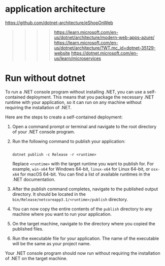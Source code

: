 



# application architecture

https://github.com/dotnet-architecture/eShopOnWeb

>>>> https://learn.microsoft.com/en-us/dotnet/architecture/modern-web-apps-azure/
>>>> https://learn.microsoft.com/en-us/dotnet/architecture/?WT.mc_id=dotnet-35129-website
>>>> https://dotnet.microsoft.com/en-us/learn/microservices


# Run without dotnet

To run a .NET console program without installing .NET, you can use a self-contained deployment. This means that you package the necessary .NET runtime with your application, so it can run on any machine without requiring the installation of .NET.

 

Here are the steps to create a self-contained deployment:

 

1. Open a command prompt or terminal and navigate to the root directory of your .NET console program.

 

2. Run the following command to publish your application:

 

   ```shell

   dotnet publish -c Release -r <runtime>

   ```

 

   Replace `<runtime>` with the target runtime you want to publish for. For example, `win-x64` for Windows 64-bit, `linux-x64` for Linux 64-bit, or `osx-x64` for macOS 64-bit. You can find a list of available runtimes in the .NET documentation.

 

3. After the publish command completes, navigate to the published output directory. It should be located in the `bin/Release/netcoreapp3.1/<runtime>/publish` directory.

 

4. You can now copy the entire contents of the `publish` directory to any machine where you want to run your application.

 

5. On the target machine, navigate to the directory where you copied the published files.

 

6. Run the executable file for your application. The name of the executable will be the same as your project name.

 

Your .NET console program should now run without requiring the installation of .NET on the target machine.